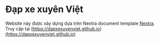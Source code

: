 # Đạp xe xuyên Việt

Website này được xây dựng dựa trên Nextra document template [Nextra](https://nextra.site).
Truy cập tại [https://dapxexuyenviet.github.io](https://dapxexuyenviet.github.io)
